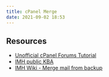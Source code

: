 ```yaml
---
title: cPanel Merge
date: 2021-09-02 18:53
---
```


## Resources

* [Unofficial cPanel Forums Tutorial](https://forums.cpanel.net/resources/how-to-manually-combine-two-cpanel-accounts-into-one.635/)
* [IMH public KBA](https://www.inmotionhosting.com/support/edu/cpanel/merge-multiple-cpanel-accounts-into-one-account-using-ssh/)
* [IMH Wiki - Merge mail from backup](https://wiki.inmotionhosting.com/index.php?title=Merge_email_from_cPanel_backup)

